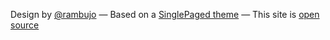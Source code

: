 

Design by [@rambujo](http://twitter.com/rambujo)
&mdash;
Based on a [SinglePaged theme](https://github.com/t413/SinglePaged)
&mdash;
This site is [open source](https://github.com/OpenConSwiss)

